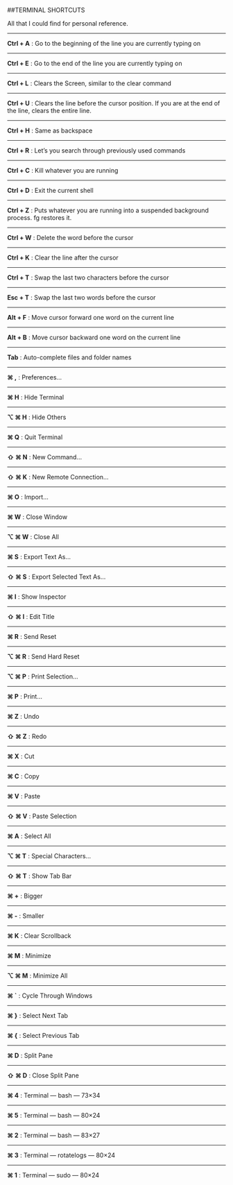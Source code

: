 ##TERMINAL SHORTCUTS

All that I could find for personal reference. 

* * *

**Ctrl + A** : Go to the beginning of the line you are currently typing on

* * *

**Ctrl + E** : Go to the end of the line you are currently typing on

* * *

**Ctrl + L** : Clears the Screen, similar to the clear command

* * *

**Ctrl + U** : Clears the line before the cursor position. If you are at the end of the line, clears the entire line.

* * *

**Ctrl + H** : Same as backspace

* * *

**Ctrl + R** : Let’s you search through previously used commands

* * *

**Ctrl + C** : Kill whatever you are running

* * *

**Ctrl + D** : Exit the current shell

* * *

**Ctrl + Z** : Puts whatever you are running into a suspended background process. fg restores it.

* * *

**Ctrl + W** : Delete the word before the cursor

* * *

**Ctrl + K** : Clear the line after the cursor

* * *

**Ctrl + T** : Swap the last two characters before the cursor

* * *

**Esc + T** : Swap the last two words before the cursor

* * *

**Alt + F** : Move cursor forward one word on the current line

* * *

**Alt + B** : Move cursor backward one word on the current line

* * *

**Tab** : Auto-complete files and folder names

* * *

**⌘ ,** : Preferences…

* * *

**⌘ H** : Hide Terminal

* * *

**⌥ ⌘ H** : Hide Others

* * *

**⌘ Q** : Quit Terminal

* * *

**⇧ ⌘ N** : New Command…

* * *

**⇧ ⌘ K** : New Remote Connection…

* * *

**⌘ O** : Import...

* * *

**⌘ W** : Close Window

* * *

**⌥ ⌘ W** : Close All

* * *

**⌘ S** : Export Text As…

* * *

**⇧ ⌘ S** : Export Selected Text As…

* * *

**⌘ I** : Show Inspector

* * *

**⇧ ⌘ I** : Edit Title

* * *

**⌘ R** : Send Reset

* * *

**⌥ ⌘ R** : Send Hard Reset

* * *

**⌥ ⌘ P** : Print Selection…

* * *

**⌘ P** : Print…

* * *

**⌘ Z** : Undo

* * *

**⇧ ⌘ Z** : Redo

* * *

**⌘ X** : Cut

* * *

**⌘ C** : Copy

* * *

**⌘ V** : Paste

* * *

**⇧ ⌘ V** : Paste Selection

* * *

**⌘ A** : Select All

* * *

**⌥ ⌘ T** : Special Characters…

* * *

**⇧ ⌘ T** : Show Tab Bar

* * *

**⌘ +** : Bigger

* * *

**⌘ -** : Smaller

* * *

**⌘ K** : Clear Scrollback

* * *

**⌘ M** : Minimize

* * *

**⌥ ⌘ M** : Minimize All

* * *

**⌘ `** : Cycle Through Windows

* * *

**⌘ }** : Select Next Tab

* * *

**⌘ {** : Select Previous Tab

* * *

**⌘ D** : Split Pane

* * *

**⇧ ⌘ D** : Close Split Pane

* * *

**⌘ 4** : Terminal — bash — 73×34

* * *

**⌘ 5** : Terminal — bash — 80×24

* * *

**⌘ 2** : Terminal — bash — 83×27

* * *

**⌘ 3** : Terminal — rotatelogs — 80×24

* * *

**⌘ 1** : Terminal — sudo — 80×24
